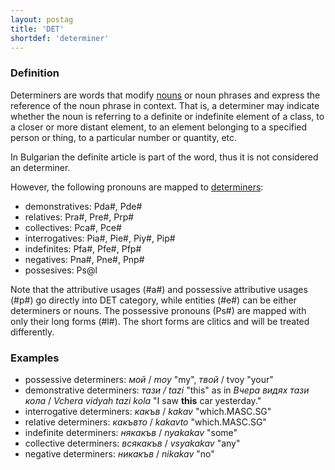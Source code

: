 ```yaml
---
layout: postag
title: 'DET'
shortdef: 'determiner'
---
```


### Definition

Determiners are words that modify [nouns](NOUN) or noun phrases and
express the reference of the noun phrase in context. That is, a
determiner may indicate whether the noun is referring to a definite or
indefinite element of a class, to a closer or more distant element, to
an element belonging to a specified person or thing, to a particular
number or quantity, etc.

In Bulgarian the definite article is part of the word, thus it is not considered
an determiner.

However, the following pronouns are mapped to [determiners](DET):

- demonstratives: Pda#, Pde#
- relatives: Pra#, Pre#, Prp#
- collectives: Pca#, Pce#
- interrogatives: Pia#, Pie#, Piy#, Pip#
- indefinites: Pfa#, Pfe#, Pfp#
- negatives: Pna#, Pne#, Pnp#
- possesives: Ps@l

Note that the attributive usages (#a#) and possessive attributive usages (#p#) go directly into DET category, while entities (#e#) can be either
determiners or nouns. The possessive pronouns (Ps#) are mapped with only their long forms (#l#). 
The short forms are clitics and will be treated differently.


### Examples

- possessive determiners: _мой_ / _moy_ "my", _твой_ / tvoy "your"
- demonstrative determiners: _тази / _tazi__ "this" as in _Вчера видях тази кола_ / _Vchera vidyah tazi kola_ "I saw <b>this</b> car yesterday."
- interrogative determiners: _какъв_ / _kakav_ "which.MASC.SG"
- relative determiners: _какъвто_ / _kakavto_ "which.MASC.SG"
- indefinite determiners: _някакъв_ / _nyakakav_ "some"
- collective determiners: _всякакъв_ / _vsyakakav_ "any"
- negative determiners: _никакъв_ / _nikakav_ "no"
